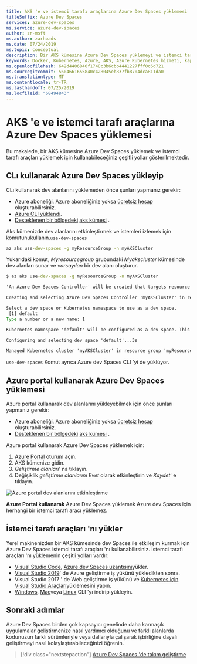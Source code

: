 ```yaml
---
title: AKS 'e ve istemci tarafı araçlarına Azure Dev Spaces yüklemesi
titleSuffix: Azure Dev Spaces
services: azure-dev-spaces
ms.service: azure-dev-spaces
author: zr-msft
ms.author: zarhoads
ms.date: 07/24/2019
ms.topic: conceptual
description: Bir AKS kümesine Azure Dev Spaces yüklemeyi ve istemci tarafı araçları yüklemeyi öğrenin.
keywords: Docker, Kubernetes, Azure, AKS, Azure Kubernetes hizmeti, kapsayıcılar, Held, hizmet ağı, hizmet kafesi yönlendirme, kubectl, k8s
ms.openlocfilehash: 642d4406840f1748c3b6cbb4441227fff0c6d721
ms.sourcegitcommit: 5604661655840c428045eb837fb8704dca811da0
ms.translationtype: MT
ms.contentlocale: tr-TR
ms.lasthandoff: 07/25/2019
ms.locfileid: "68494843"
---
```

# <a name="install-azure-dev-spaces-on-aks-and-the-client-side-tooling"></a>AKS 'e ve istemci tarafı araçlarına Azure Dev Spaces yüklemesi

Bu makalede, bir AKS kümesine Azure Dev Spaces yüklemek ve istemci tarafı araçları yüklemek için kullanabileceğiniz çeşitli yollar gösterilmektedir.

## <a name="install-azure-dev-spaces-using-the-cli"></a>CLı kullanarak Azure Dev Spaces yükleyip

CLı kullanarak dev alanlarını yüklemeden önce şunları yapmanız gerekir:
* Azure aboneliği. Azure aboneliğiniz yoksa [ücretsiz hesap][az-portal-create-account] oluşturabilirsiniz.
* [Azure CLI yüklendi][install-cli].
* [Desteklenen bir bölgedeki][supported-regions] [aks kümesi][create-aks-cli] .

Aks kümenizde dev alanlarını etkinleştirmek ve istemleri izlemek için komutunukullanın.`use-dev-spaces`

```cmd
az aks use-dev-spaces -g myResourceGroup -n myAKSCluster
```

Yukarıdaki komut, *Myresourcegroup* grubundaki *Myakscluster* kümesinde dev alanları sunar ve *varsayılan* bir dev alanı oluşturur.

```cmd
$ az aks use-dev-spaces -g myResourceGroup -n myAKSCluster

'An Azure Dev Spaces Controller' will be created that targets resource 'myAKSCluster' in resource group 'myResourceGroup'. Continue? (y/N): y

Creating and selecting Azure Dev Spaces Controller 'myAKSCluster' in resource group 'myResourceGroup' that targets resource 'myAKSCluster' in resource group 'myResourceGroup'...2m 24s

Select a dev space or Kubernetes namespace to use as a dev space.
 [1] default
Type a number or a new name: 1

Kubernetes namespace 'default' will be configured as a dev space. This will enable Azure Dev Spaces instrumentation for new workloads in the namespace. Continue? (Y/n): Y

Configuring and selecting dev space 'default'...3s

Managed Kubernetes cluster 'myAKSCluster' in resource group 'myResourceGroup' is ready for development in dev space 'default'. Type `azds prep` to prepare a source directory for use with Azure Dev Spaces and `azds up` to run.
```

`use-dev-spaces` Komut ayrıca Azure dev Spaces CLI 'yi de yüklüyor.

## <a name="install-azure-dev-spaces-using-the-azure-portal"></a>Azure portal kullanarak Azure Dev Spaces yüklemesi

Azure portal kullanarak dev alanlarını yükleyebilmek için önce şunları yapmanız gerekir:
* Azure aboneliği. Azure aboneliğiniz yoksa [ücretsiz hesap][az-portal-create-account] oluşturabilirsiniz.
* [Desteklenen bir bölgedeki][supported-regions] [aks kümesi][create-aks-portal] .

Azure portal kullanarak Azure Dev Spaces yüklemek için:
1. [Azure Portal][az-portal] oturum açın.
1. AKS kümenize gidin.
1. *Geliştirme alanları*' na tıklayın.
1. Değişiklik *geliştirme alanlarını* *Evet* olarak etkinleştirin ve *Kaydet*' e tıklayın.

![Azure portal dev alanlarını etkinleştirme](../media/how-to-setup-dev-spaces/enable-dev-spaces-portal.png)

**Azure Portal kullanarak** Azure Dev Spaces yüklemek Azure dev Spaces için herhangi bir istemci tarafı aracı yüklemez.

## <a name="install-the-client-side-tooling"></a>İstemci tarafı araçları 'nı yükler

Yerel makinenizden bir AKS kümesinde dev Spaces ile etkileşim kurmak için Azure Dev Spaces istemci tarafı araçları 'nı kullanabilirsiniz. İstemci tarafı araçları 'nı yüklemenin çeşitli yolları vardır:

* [Visual Studio Code][vscode], [Azure dev Spaces uzantısını][vscode-extension]yükler.
* [Visual Studio 2019][visual-studio]' de Azure geliştirme iş yükünü yükledikten sonra.
* Visual Studio 2017 ' de Web geliştirme iş yükünü ve [Kubernetes için Visual Studio Araçları][visual-studio-k8s-tools]yüklemesini yapın.
* [Windows][cli-win], [Mac][cli-mac]veya [Linux][cli-linux] CLI 'yı indirip yükleyin.

## <a name="next-steps"></a>Sonraki adımlar

Azure Dev Spaces birden çok kapsayıcı genelinde daha karmaşık uygulamalar geliştirmenize nasıl yardımcı olduğunu ve farklı alanlarda kodunuzun farklı sürümleriyle veya dallarıyla çalışarak işbirliğine dayalı geliştirmeyi nasıl kolaylaştırabileceğinizi öğrenin.

> [!div class="nextstepaction"]
> [Azure Dev Spaces 'de takım geliştirme][team-development-qs]

[create-aks-cli]: ../../aks/kubernetes-walkthrough.md#create-a-resource-group
[create-aks-portal]: ../../aks/kubernetes-walkthrough-portal.md#create-an-aks-cluster
[install-cli]: /cli/azure/install-azure-cli?view=azure-cli-latest
[supported-regions]: ../about.md#supported-regions-and-configurations
[team-development-qs]: ../quickstart-team-development.md

[az-portal]: https://portal.azure.com
[az-portal-create-account]: https://azure.microsoft.com/free
[cli-linux]: https://aka.ms/get-azds-linux
[cli-mac]: https://aka.ms/get-azds-mac
[cli-win]: https://aka.ms/get-azds-windows
[visual-studio]: https://aka.ms/vsdownload?utm_source=mscom&utm_campaign=msdocs
[visual-studio-k8s-tools]: https://aka.ms/get-vsk8stools
[vscode]: https://code.visualstudio.com/download
[vscode-extension]: https://marketplace.visualstudio.com/items?itemName=azuredevspaces.azds
